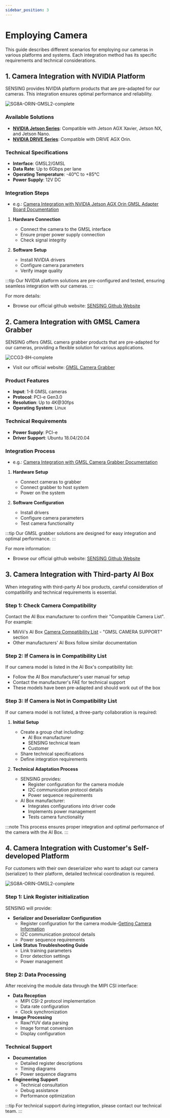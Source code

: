 ```yaml
---
sidebar_position: 3
---
```


# Employing Camera

This guide describes different scenarios for employing our cameras in various platforms and systems. Each integration method has its specific requirements and technical considerations.


## 1. Camera Integration with NVIDIA Platform

SENSING provides NVIDIA platform products that are pre-adapted for our cameras. This integration ensures optimal performance and reliability.
<div style={{textAlign: 'center'}}>
    <img src="https://raw.githubusercontent.com/1214658495/myWikiFiles/main/Nvidia_jetson/nvidia_jetson_agx_orin.png" alt="SG8A-ORIN-GMSL2-complete" 
    style={{maxWidth: '90%', height:'auto'}} />
</div>

### Available Solutions
- **[NVIDIA Jetson Series](https://sensing-world.com/en/h-col-142.html)**: Compatible with Jetson AGX Xavier, Jetson NX, and Jetson Nano. 
- **[NVIDIA DRIVE Series](https://sensing-world.com/en/h-col-146.html)**: Compatible with DRIVE AGX Orin. 

### Technical Specifications
- **Interface**: GMSL2/GMSL
- **Data Rate**: Up to 6Gbps per lane
- **Operating Temperature**: -40°C to +85°C
- **Power Supply**: 12V DC

### Integration Steps
- e.g.: [Camera Integration with NVIDIA Jetson AGX Orin GMSL Adapter Board Documentation](/docs/2_1_NVIDIA_Jetson/Getting_Started/NVIDIA_Jetson_AGX_Orin/GMSL_adapter_board/SG8A-ORIN-GMSL2)

1. **Hardware Connection**
   - Connect the camera to the GMSL interface
   - Ensure proper power supply connection
   - Check signal integrity

2. **Software Setup**
   - Install NVIDIA drivers
   - Configure camera parameters
   - Verify image quality


:::tip
Our NVIDIA platform solutions are pre-configured and tested, ensuring seamless integration with our cameras.
:::

For more details:
- Browse our official github website: [SENSING Github Website](https://github.com/SENSING-Technology/nvidia-jetson-camera-drivers)

## 2. Camera Integration with GMSL Camera Grabber

SENSING offers GMSL camera grabber products that are pre-adapted for our cameras, providing a flexible solution for various applications.
<div style={{textAlign: 'center'}}>
    <img src="https://raw.githubusercontent.com/1214658495/myWikiFiles/main/Data_collection/CCG3-8H/CCG3-8H_useGround1.png" alt="CCG3-8H-complete" 
    style={{maxWidth: '90%', height:'auto'}} />
</div>

- Visit our official website: [GMSL Camera Grabber](https://sensing-world.com/en/Coaxcapture_Card/)

### Product Features
- **Input**: 1-8 GMSL cameras
- **Protocol**: PCI-e Gen3.0
- **Resolution**: Up to 4K@30fps
- **Operating System**: Linux

### Technical Requirements
- **Power Supply**: PCI-e
- **Driver Support**: Ubuntu 18.04/20.04

### Integration Process
- e.g.: [Camera Integration with GMSL Camera Grabber Documentation](/docs/3_1_GMSL2_3_Camera_Grabber/Getting_Started/CCG3-8H)
1. **Hardware Setup**
   - Connect cameras to grabber
   - Connect grabber to host system
   - Power on the system

2. **Software Configuration**
   - Install drivers
   - Configure camera parameters
   - Test camera functionality

:::tip
Our GMSL grabber solutions are designed for easy integration and optimal performance.
:::

For more information:
- Browse our official github website: [SENSING Github Website](https://github.com/SENSING-Technology/CoaxCapture-CCG3)

## 3. Camera Integration with Third-party AI Box

When integrating with third-party AI box products, careful consideration of compatibility and technical requirements is essential.

### Step 1: Check Camera Compatibility
Contact the AI Box manufacturer to confirm their "Compatible Camera List". For example:
- MiiVii's AI Box [Camera Compatibility List](https://doc.miivii.com/Apex-AD10-User-Manual-EN/wiki/Apex-AD10-GMSL-Camera-Compatibility-List.html) - "GMSL CAMERA SUPPORT" section
- Other manufacturers' AI Boxs follow similar documentation

### Step 2: If Camera is in Compatibility List
If our camera model is listed in the AI Box's compatibility list:
- Follow the AI Box manufacturer's user manual for setup
- Contact the manufacturer's FAE for technical support
- These models have been pre-adapted and should work out of the box

### Step 3: If Camera is Not in Compatibility List
If our camera model is not listed, a three-party collaboration is required:

1. **Initial Setup**
   - Create a group chat including:
     - AI Box manufacturer
     - SENSING technical team
     - Customer
   - Share technical specifications
   - Define integration requirements

2. **Technical Adaptation Process**
   - SENSING provides:
     - Register configuration for the camera module
     - I2C communication protocol details
     - Power sequence requirements
   - AI Box manufacturer:
     - Integrates configurations into driver code
     - Implements power management
     - Tests camera functionality

:::note
This process ensures proper integration and optimal performance of the camera with the AI Box.
:::

## 4. Camera Integration with Customer's Self-developed Platform

For customers with their own deserializer who want to adapt our camera (serializer) to their platform, detailed technical coordination is required.
<div style={{textAlign: 'center'}}>
    <img src="https://raw.githubusercontent.com/1214658495/myWikiFiles/main/Camera/Camera_SOC_connect.png" alt="SG8A-ORIN-GMSL2-complete" style={{width: 730, height:'auto'}} />
</div>

### Step 1: Link Register initialization
SENSING will provide:
- **Serializer and Deserializer Configuration**
   - Register configuration for the camera module-[Getting Camera Information](/docs/1_1_Serdes_Camera/GMSL_Camera/Getting_Camera_Information)
   - I2C communication protocol details
   - Power sequence requirements
- **Link Status Troubleshooting Guide**
  - Link training parameters
  - Error detection settings
  - Power management

### Step 2: Data Processing
After receiving the module data through the MIPI CSI interface:
- **Data Reception**
  - MIPI CSI-2 protocol implementation
  - Data rate configuration
  - Clock synchronization
- **Image Processing**
  - Raw/YUV data parsing
  - Image format conversion
  - Display configuration

### Technical Support
- **Documentation**
  - Detailed register descriptions
  - Timing diagrams
  - Power sequence diagrams
- **Engineering Support**
  - Technical consultation
  - Debug assistance
  - Performance optimization

:::tip
For technical support during integration, please contact our technical team.
:::

